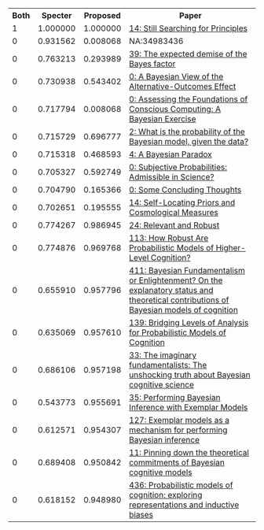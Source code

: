 <html><table><tr>
<th>Both</th>
<th>Specter</th>
<th>Proposed</th>
<th>Paper</th>
</tr>
<tr>
<td>1</td>
<td>1.000000</td>
<td>1.000000</td>
<td><a href="https://www.semanticscholar.org/paper/2058710bfffeb76ca47300d109e66f54bb9dab00">14: Still Searching for Principles</a></td>
</tr>
<tr>
<td>0</td>
<td>0.931562</td>
<td>0.008068</td>
<td>NA:34983436</td>
</tr>
<tr>
<td>0</td>
<td>0.763213</td>
<td>0.293989</td>
<td><a href="https://www.semanticscholar.org/paper/9fe8c450b070a695da6d92a53ab69f7ad36c02c8">39: The expected demise of the Bayes factor</a></td>
</tr>
<tr>
<td>0</td>
<td>0.730938</td>
<td>0.543402</td>
<td><a href="https://www.semanticscholar.org/paper/3c6e06ed6a4a267a84e7df76e8c75c4f6be45e8d">0: A Bayesian View of the Alternative-Outcomes Effect</a></td>
</tr>
<tr>
<td>0</td>
<td>0.717794</td>
<td>0.008068</td>
<td><a href="https://www.semanticscholar.org/paper/7476f49d8c5248fa151a633cdd77c3ada8f789cc">0: Assessing the Foundations of Conscious Computing: A Bayesian Exercise</a></td>
</tr>
<tr>
<td>0</td>
<td>0.715729</td>
<td>0.696777</td>
<td><a href="https://www.semanticscholar.org/paper/41586db18f93bddd5bdaa94689a81f71a057f86f">2: What is the probability of the Bayesian model, given the data?</a></td>
</tr>
<tr>
<td>0</td>
<td>0.715318</td>
<td>0.468593</td>
<td><a href="https://www.semanticscholar.org/paper/73a87d025f0d806c3a1a08d445e5b7446ce4571c">4: A Bayesian Paradox</a></td>
</tr>
<tr>
<td>0</td>
<td>0.705327</td>
<td>0.592749</td>
<td><a href="https://www.semanticscholar.org/paper/37752ded74b2eb7f6de7df79ef600355bba8473b">0: Subjective Probabilities: Admissible in Science?</a></td>
</tr>
<tr>
<td>0</td>
<td>0.704790</td>
<td>0.165366</td>
<td><a href="https://www.semanticscholar.org/paper/69c1d1a787f2b0bd5605747e9b196f41db8c7dd5">0: Some Concluding Thoughts</a></td>
</tr>
<tr>
<td>0</td>
<td>0.702651</td>
<td>0.195555</td>
<td><a href="https://www.semanticscholar.org/paper/19e1783f9f31a2121c5d9b2346a3dfa057c51f60">14: Self-Locating Priors and Cosmological Measures</a></td>
</tr>
<tr>
<td>0</td>
<td>0.774267</td>
<td>0.986945</td>
<td><a href="https://www.semanticscholar.org/paper/d97f49d2e0903ce44e12b26373d683cfba3167d2">24: Relevant and Robust</a></td>
</tr>
<tr>
<td>0</td>
<td>0.774876</td>
<td>0.969768</td>
<td><a href="https://www.semanticscholar.org/paper/5ba331b5889eaba86eac3568ffc68a740cc7eaf8">113: How Robust Are Probabilistic Models of Higher-Level Cognition?</a></td>
</tr>
<tr>
<td>0</td>
<td>0.655910</td>
<td>0.957796</td>
<td><a href="https://www.semanticscholar.org/paper/21703833f364ace82e18550d54bb04b56102b86f">411: Bayesian Fundamentalism or Enlightenment? On the explanatory status and theoretical contributions of Bayesian models of cognition</a></td>
</tr>
<tr>
<td>0</td>
<td>0.635069</td>
<td>0.957610</td>
<td><a href="https://www.semanticscholar.org/paper/a87ea13516b32ec50f0884b6b99cc462b46dd4ab">139: Bridging Levels of Analysis for Probabilistic Models of Cognition</a></td>
</tr>
<tr>
<td>0</td>
<td>0.686106</td>
<td>0.957198</td>
<td><a href="https://www.semanticscholar.org/paper/41802fe17e186ab18ec27bb5044f1b2c5676a50a">33: The imaginary fundamentalists: The unshocking truth about Bayesian cognitive science</a></td>
</tr>
<tr>
<td>0</td>
<td>0.543773</td>
<td>0.955691</td>
<td><a href="https://www.semanticscholar.org/paper/d2c767ae840b0049712a03f1253a51416cfc4cf5">35: Performing Bayesian Inference with Exemplar Models</a></td>
</tr>
<tr>
<td>0</td>
<td>0.612571</td>
<td>0.954307</td>
<td><a href="https://www.semanticscholar.org/paper/3e1e0465f0f58c20c20ba6446250be4592c6787d">127: Exemplar models as a mechanism for performing Bayesian inference</a></td>
</tr>
<tr>
<td>0</td>
<td>0.689408</td>
<td>0.950842</td>
<td><a href="https://www.semanticscholar.org/paper/a955d28b0867f12a1b37da182cb59ead31543f27">11: Pinning down the theoretical commitments of Bayesian cognitive models</a></td>
</tr>
<tr>
<td>0</td>
<td>0.618152</td>
<td>0.948980</td>
<td><a href="https://www.semanticscholar.org/paper/6e1a3ec1552109b66fa05b080c8c9e4120d38cd9">436: Probabilistic models of cognition: exploring representations and inductive biases</a></td>
</tr>
</table></html>
